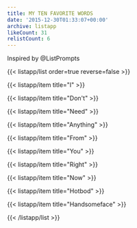 ```yaml
---
title: MY TEN FAVORITE WORDS
date: '2015-12-30T01:33:07+00:00'
archive: listapp
likeCount: 31
relistCount: 6
---
```


Inspired by @ListPrompts

{{< listapp/list order=true reverse=false >}}

   {{< listapp/item title="I" >}}

   {{< listapp/item title="Don't" >}}

   {{< listapp/item title="Need" >}}

   {{< listapp/item title="Anything" >}}

   {{< listapp/item title="From" >}}

   {{< listapp/item title="You" >}}

   {{< listapp/item title="Right" >}}

   {{< listapp/item title="Now" >}}

   {{< listapp/item title="Hotbod" >}}

   {{< listapp/item title="Handsomeface" >}}

{{< /listapp/list >}}
